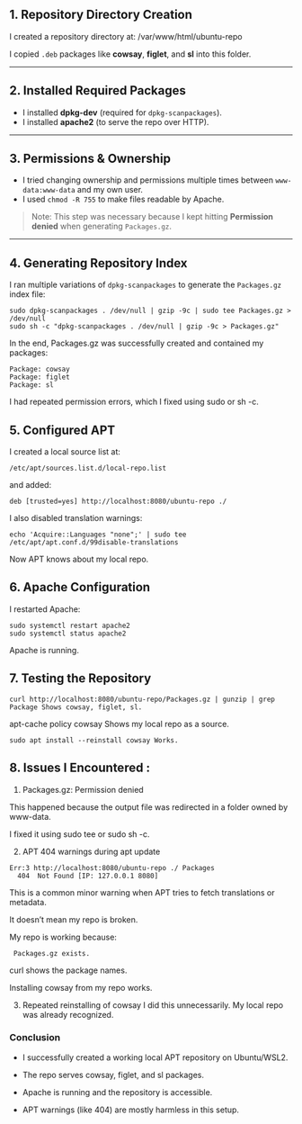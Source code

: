## 1. Repository Directory Creation
I created a repository directory at: /var/www/html/ubuntu-repo
 
I copied `.deb` packages like **cowsay**, **figlet**, and **sl** into this folder. 

---

## 2. Installed Required Packages
- I installed **dpkg-dev** (required for `dpkg-scanpackages`). 
- I installed **apache2** (to serve the repo over HTTP).  

---

## 3. Permissions & Ownership
- I tried changing ownership and permissions multiple times between `www-data:www-data` and my own user.  
- I used `chmod -R 755` to make files readable by Apache.   

> Note: This step was necessary because I kept hitting **Permission denied** when generating `Packages.gz`.

---

## 4. Generating Repository Index
I ran multiple variations of `dpkg-scanpackages` to generate the `Packages.gz` index file:

```
sudo dpkg-scanpackages . /dev/null | gzip -9c | sudo tee Packages.gz > /dev/null
sudo sh -c "dpkg-scanpackages . /dev/null | gzip -9c > Packages.gz"
```
In the end, Packages.gz was successfully created and contained my packages:

```
Package: cowsay
Package: figlet
Package: sl
```
I had repeated permission errors, which I fixed using sudo or sh -c.

## 5. Configured APT
I created a local source list at:

```
/etc/apt/sources.list.d/local-repo.list
```
and added:

```
deb [trusted=yes] http://localhost:8080/ubuntu-repo ./
```
I also disabled translation warnings:

```
echo 'Acquire::Languages "none";' | sudo tee /etc/apt/apt.conf.d/99disable-translations
```
Now APT knows about my local repo.

## 6. Apache Configuration
I restarted Apache:

```
sudo systemctl restart apache2
sudo systemctl status apache2
```
Apache is running.

## 7. Testing the Repository
   
```
curl http://localhost:8080/ubuntu-repo/Packages.gz | gunzip | grep Package Shows cowsay, figlet, sl.
```
apt-cache policy cowsay Shows my local repo as a source.

```
sudo apt install --reinstall cowsay Works.
```

## 8. Issues I Encountered :


1. Packages.gz: Permission denied

 This happened because the output file was redirected in a folder owned by www-data.

 I fixed it using sudo tee or sudo sh -c.

2. APT 404 warnings during apt update

 ```
 Err:3 http://localhost:8080/ubuntu-repo ./ Packages
   404  Not Found [IP: 127.0.0.1 8080]
 ```
 This is a common minor warning when APT tries to fetch translations or metadata.

 It doesn’t mean my repo is broken.

 My repo is working because:

 ```
  Packages.gz exists.
 ```

 curl shows the package names.

 Installing cowsay from my repo works.

3. Repeated reinstalling of cowsay
I did this unnecessarily. My local repo was already recognized.

### Conclusion
- I successfully created a working local APT repository on Ubuntu/WSL2.

- The repo serves cowsay, figlet, and sl packages.

- Apache is running and the repository is accessible.

- APT warnings (like 404) are mostly harmless in this setup.

